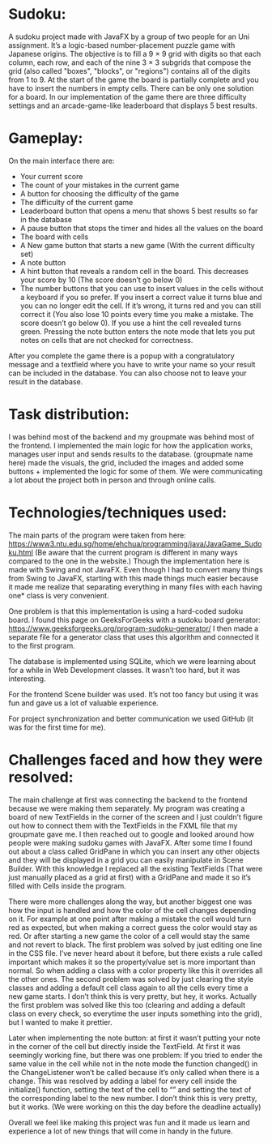 # Sudoku:
A sudoku project made with JavaFX by a group of two people for an Uni assignment. It’s a logic-based number-placement puzzle game with Japanese origins. The objective is to fill a 9 × 9 grid with digits so that each column, each row, and each of the nine 3 × 3 subgrids that compose the grid (also called "boxes", "blocks", or "regions") contains all of the digits from 1 to 9. At the start of the game the board is partially complete and you have to insert the numbers in empty cells. There can be only one solution for a board.
In our implementation of the game there are three difficulty settings and an arcade-game-like leaderboard that displays 5 best results.

# Gameplay:
On the main interface there are:
- Your current score
- The count of your mistakes in the current game
- A button for choosing the difficulty of the game
- The difficulty of the current game
- Leaderboard button that opens a menu that shows 5 best results so far in the database
- A pause button that stops the timer and hides all the values on the board
- The board with cells
- A New game button that starts a new game (With the current difficulty set)
- A note button
- A hint button that reveals a random cell in the board. This decreases your score by 10 (The score doesn’t go below 0)
- The number buttons that you can use to insert values in the cells without a keyboard if you so prefer.
If you insert a correct value it turns blue and you can no longer edit the cell. If it’s wrong, it turns red and you can still correct it (You also lose 10 points every time you make a mistake. The score doesn’t go below 0). If you use a hint the cell revealed turns green. Pressing the note button enters the note mode that lets you put notes on cells that are not checked for correctness.

After you complete the game there is a popup with a congratulatory message and a textfield where you have to write your name so your result can be included in the database. You can also choose not to leave your result in the database.

# Task distribution:
I was behind most of the backend and my groupmate was behind most of the frontend. I implemented the main logic for how the application works, manages user input and sends results to the database. (groupmate name here) made the visuals, the grid, included the images and added some buttons + implemented the logic for some of them. We were communicating a lot about the project both in person and through online calls.

# Technologies/techniques used:
The main parts of the program were taken from here:
https://www3.ntu.edu.sg/home/ehchua/programming/java/JavaGame_Sudoku.html (Be aware that the current program is different in many ways compared to the one in the website.)
Though the implementation here is made with Swing and not JavaFX. Even though I had to convert many things from Swing to JavaFX, starting with this made things much easier because it made me realize that separating everything in many files with each having one* class is very convenient.

One problem is that this implementation is using a hard-coded sudoku board. I found this page on GeeksForGeeks with a sudoku board generator:
https://www.geeksforgeeks.org/program-sudoku-generator/
I then made a separate file for a generator class that uses this algorithm and connected it to the first program.

The database is implemented using SQLite, which we were learning about for a while in Web Development classes. It wasn’t too hard, but it was interesting.

For the frontend Scene builder was used. It’s not too fancy but using it was fun and gave us a lot of valuable experience.

For project synchronization and better communication we used GitHub (it was for the first time for me).

# Challenges faced and how they were resolved:
The main challenge at first was connecting the backend to the frontend because we were making them separately. My program was creating a board of new TextFields in the corner of the screen and I just couldn’t figure out how to connect them with the TextFields in the FXML file that my groupmate gave me. I then reached out to google and looked around how people were making sudoku games with JavaFX. After some time I found out about a class called GridPane in which you can insert any other objects and they will be displayed in a grid you can easily manipulate in Scene Builder. With this knowledge I replaced all the existing TextFields (That were just manually placed as a grid at first) with a GridPane and made it so it’s filled with Cells inside the program.

There were more challenges along the way, but another biggest one was how the input is handled and how the color of the cell changes depending on it. For example at one point after making a mistake the cell would turn red as expected, but when making a correct guess the color would stay as red. Or after starting a new game the color of a cell would stay the same and not revert to black.
The first problem was solved by just editing one line in the CSS file. I’ve never heard about it before, but there exists a rule called important which makes it so the property/value set is more important than normal. So when adding a class with a color property like this it overrides all the other ones.
The second problem was solved by just clearing the style classes and adding a default cell class again to all the cells every time a new game starts. I don’t think this is very pretty, but hey, it works. Actually the first problem was solved like this too (clearing and adding a default class on every check, so everytime the user inputs something into the grid), but I wanted to make it prettier.

Later when implementing the note button: at first it wasn’t putting your note in the corner of the cell but directly inside the TextField. At first it was seemingly working fine, but there was one problem: If you tried to ender the same value in the cell while not in the note mode the function changed() in the ChangeListener won’t be called because it’s only called when there is a change.
This was resolved by adding a label for every cell inside the initialize() function, setting the text of the cell to “” and setting the text of the corresponding label to the new number. I don’t think this is very pretty, but it works. (We were working on this the day before the deadline actually)

Overall we feel like making this project was fun and it made us learn and experience a lot of new things that will come in handy in the future.
